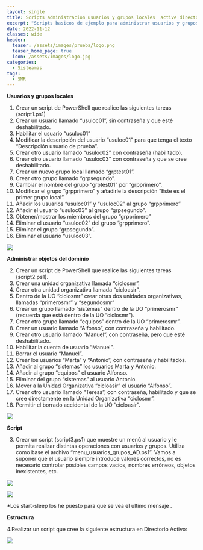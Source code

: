 ```yaml
---
layout: single
title: Scripts administracion usuarios y grupos locales  active directory
excerpt: "Scripts basicos de ejemplo para administrar usuarios y grupos locales de active directory en Windows Server 2019"
date: 2022-11-12
classes: wide
header:
  teaser: /assets/images/prueba/logo.png
  teaser_home_page: true
  icon: /assets/images/logo.jpg       
categories:
  - Sisteamas
tags:
  - SMR
---
```

<!-- Google tag (gtag.js) -->
<script async src="https://www.googletagmanager.com/gtag/js?id=G-GVDYVWJLRH"></script>
<script>
  window.dataLayer = window.dataLayer || [];
  function gtag(){dataLayer.push(arguments);}
  gtag('js', new Date());

  gtag('config', 'G-GVDYVWJLRH');
</script>


**Usuarios y grupos locales**

1. Crear un script de PowerShell que realice las siguientes tareas (script1.ps1)
1. Crear un usuario llamado “usuloc01”, sin contraseña y que esté deshabilitado.
1. Habilitar el usuario “usuloc01”
1. Modificar la descripción del usuario “usuloc01” para que tenga el texto “Descripción usuario de prueba”.
1. Crear otro usuario llamado “usuloc02” con contraseña (habilitado).
1. Crear otro usuario llamado “usuloc03” con contraseña y que se cree deshabilitado.
1. Crear un nuevo grupo local llamado “grptest01”.
1. Crear otro grupo llamado “grpsegundo”.
1. Cambiar el nombre del grupo “grptest01” por “grpprimero”.
1. Modificar el grupo “grpprimero” y añadirle la descripción “Este es el primer grupo local”.
1. Añadir los usuarios “usuloc01” y “usuloc02” al grupo “grpprimero”
1. Añadir el usuario “usuloc03” al grupo “grpsegundo”.
1. Obtener/mostrar los miembros del grupo “grpprimero”
1. Eliminar el usuario “usuloc02” del grupo “grpprimero”.
1. Eliminar el grupo “grpsegundo”.
1. Eliminar el usuario “usuloc03”.

![](/assets/images/sistemas/Aspose.Words.43b37f75-4741-4aa3-b896-5df7106b447f.001.png)

**Administrar objetos del dominio**

2. Crear un script de PowerShell que realice las siguientes tareas (script2.ps1).
1. Crear una unidad organizativa llamada “ciclosmr”.
1. Crear otra unidad organizativa llamada “cicloasir”.
1. Dentro de la UO “ciclosmr” crear otras dos unidades organizativas, llamadas “primerosmr” y “segundosmr”
1. Crear un grupo llamado “sistemas” dentro de la UO “primerosmr” (recuerda que está dentro de la UO “ciclosmr”).
1. Crear otro grupo llamado “equipos” dentro de la UO “primerosmr”.
1. Crear un usuario llamado “Alfonso”, con contraseña y habilitado.
1. Crear otro usuario llamado “Manuel”, con contraseña, pero que esté deshabilitado.
1. Habilitar la cuenta de usuario “Manuel”.
1. Borrar el usuario “Manuel”.
1. Crear los usuarios “Marta” y “Antonio”, con contraseña y habilitados.
1. Añadir al grupo “sistemas” los usuarios Marta y Antonio.
1. Añadir al grupo “equipos” el usuario Alfonso.
1. Eliminar del grupo “sistemas” al usuario Antonio.
1. Mover a la Unidad Organizativa “cicloasir” el usuario “Alfonso”.
1. Crear otro usuario llamado “Teresa”, con contraseña, habilitado y que se cree directamente en la Unidad Organizativa “ciclosmr”.
1. Permitir el borrado accidental de la UO “cicloasir”.

![](/assets/images/sistemas/Aspose.Words.43b37f75-4741-4aa3-b896-5df7106b447f.002.png)

**Script**

3. Crear un script (script3.ps1) que muestre un menú al usuario y le permita realizar distintas operaciones con usuarios y grupos. Utiliza como base el archivo “menu\_usuarios\_grupos\_AD.ps1”. Vamos a suponer que el usuario siempre introduce valores correctos, no es necesario controlar posibles campos vacíos, nombres erróneos, objetos inexistentes, etc.

![](/assets/images/sistemas/Aspose.Words.43b37f75-4741-4aa3-b896-5df7106b447f.003.png)

![](/assets/images/sistemas/Aspose.Words.43b37f75-4741-4aa3-b896-5df7106b447f.004.png)

\*Los start-sleep los he puesto para que se vea el ultimo mensaje .

**Estructura**

4.Realizar un script que cree la siguiente estructura en Directorio Activo:

![](/assets/images/sistemas/Aspose.Words.43b37f75-4741-4aa3-b896-5df7106b447f.005.png)

